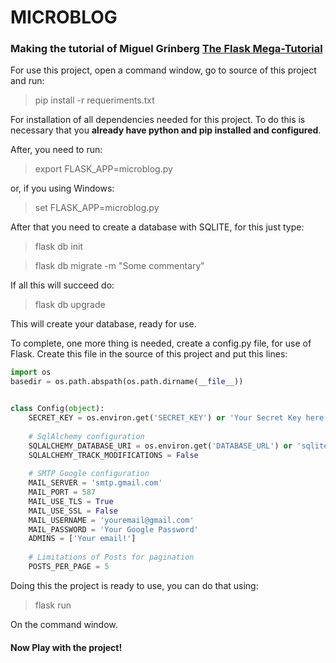 # MICROBLOG
### Making the tutorial of Miguel Grinberg [The Flask Mega-Tutorial](https://blog.miguelgrinberg.com/post/the-flask-mega-tutorial-part-i-hello-world)
For use this project, open a command window, go to source of this project and run:

> pip install -r requeriments.txt

For installation of all dependencies needed for this project.
To do this is necessary that you **already have python and pip installed and configured**.

After, you need to run:

> export FLASK_APP=microblog.py

or, if you using Windows:

> set FLASK_APP=microblog.py

After that you need to create a database with SQLITE, for this just type:

> flask db init

> flask db migrate -m "Some commentary"

If all this will succeed do:

> flask db upgrade

This will create your database, ready for use.

To complete, one more thing is needed, create a config.py file, for use of Flask.
Create this file in the source of this project and put this lines:

```python
import os
basedir = os.path.abspath(os.path.dirname(__file__))


class Config(object):
    SECRET_KEY = os.environ.get('SECRET_KEY') or 'Your Secret Key here!'
    
    # SqlAlchemy configuration
    SQLALCHEMY_DATABASE_URI = os.environ.get('DATABASE_URL') or 'sqlite:///' + os.path.join(basedir, 'app.db')
    SQLALCHEMY_TRACK_MODIFICATIONS = False
    
    # SMTP Google configuration
    MAIL_SERVER = 'smtp.gmail.com'
    MAIL_PORT = 587
    MAIL_USE_TLS = True
    MAIL_USE_SSL = False
    MAIL_USERNAME = 'youremail@gmail.com'
    MAIL_PASSWORD = 'Your Google Password'
    ADMINS = ['Your email!']
    
    # Limitations of Posts for pagination
    POSTS_PER_PAGE = 5
```

Doing this the project is ready to use, you can do that using:

> flask run

On the command window. 

#### Now Play with the project!
